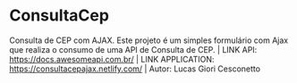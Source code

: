 # ConsultaCep
Consulta de CEP com AJAX.
Este projeto é um simples formulário com Ajax que realiza o consumo de uma API de Consulta de CEP.
| 
LINK API: https://docs.awesomeapi.com.br/
|
LINK APPLICATION: https://consultacepajax.netlify.com/
|
Autor: Lucas Giori Cesconetto

